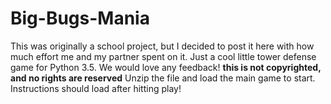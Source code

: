 # Big-Bugs-Mania
This was originally a school project, but I decided to post it here with how much effort me and my partner spent on it. Just a cool little tower defense game for Python 3.5. We would love any feedback! **this is not copyrighted, and no rights are reserved**
Unzip the file and load the main game to start. Instructions should load after hitting play!
